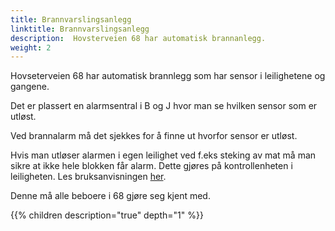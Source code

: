 ```yaml
---
title: Brannvarslingsanlegg
linktitle: Brannvarslingsanlegg
description:  Hovsterveien 68 har automatisk brannanlegg.
weight: 2
---
```


Hovseterveien 68 har automatisk brannlegg  som har sensor i leilighetene og gangene. 

Det er plassert en alarmsentral i B og J hvor man se hvilken sensor som er utløst. 

Ved brannalarm må det sjekkes for å finne ut hvorfor sensor er utløst. 

Hvis man utløser alarmen i egen leilighet ved f.eks steking av mat må man sikre at ikke hele blokken får alarm. Dette gjøres på kontrollenheten i leiligheten. Les bruksanvisningen [her](alarmforsinkelsesenhet.pdf).

Denne må alle beboere i 68 gjøre seg kjent med. 


{{% children description="true" depth="1" %}}

